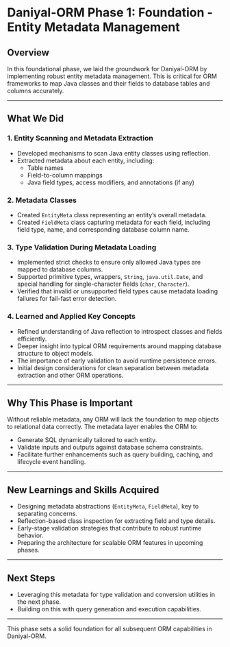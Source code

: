 # Daniyal-ORM Phase 1: Foundation - Entity Metadata Management

## Overview

In this foundational phase, we laid the groundwork for Daniyal-ORM by implementing robust entity metadata management. This is critical for ORM frameworks to map Java classes and their fields to database tables and columns accurately.

---

## What We Did

### 1. Entity Scanning and Metadata Extraction  
- Developed mechanisms to scan Java entity classes using reflection.  
- Extracted metadata about each entity, including:  
  - Table names  
  - Field-to-column mappings  
  - Java field types, access modifiers, and annotations (if any)  

### 2. Metadata Classes  
- Created `EntityMeta` class representing an entity’s overall metadata.  
- Created `FieldMeta` class capturing metadata for each field, including field type, name, and corresponding database column name.

### 3. Type Validation During Metadata Loading  
- Implemented strict checks to ensure only allowed Java types are mapped to database columns.  
- Supported primitive types, wrappers, `String`, `java.util.Date`, and special handling for single-character fields (`char`, `Character`).  
- Verified that invalid or unsupported field types cause metadata loading failures for fail-fast error detection.

### 4. Learned and Applied Key Concepts  
- Refined understanding of Java reflection to introspect classes and fields efficiently.  
- Deeper insight into typical ORM requirements around mapping database structure to object models.  
- The importance of early validation to avoid runtime persistence errors.  
- Initial design considerations for clean separation between metadata extraction and other ORM operations.

---

## Why This Phase is Important

Without reliable metadata, any ORM will lack the foundation to map objects to relational data correctly. The metadata layer enables the ORM to:  

- Generate SQL dynamically tailored to each entity.  
- Validate inputs and outputs against database schema constraints.  
- Facilitate further enhancements such as query building, caching, and lifecycle event handling.

---

## New Learnings and Skills Acquired

- Designing metadata abstractions (`EntityMeta`, `FieldMeta`), key to separating concerns.  
- Reflection-based class inspection for extracting field and type details.  
- Early-stage validation strategies that contribute to robust runtime behavior.  
- Preparing the architecture for scalable ORM features in upcoming phases.

---

## Next Steps

- Leveraging this metadata for type validation and conversion utilities in the next phase.  
- Building on this with query generation and execution capabilities.

---

This phase sets a solid foundation for all subsequent ORM capabilities in Daniyal-ORM.

